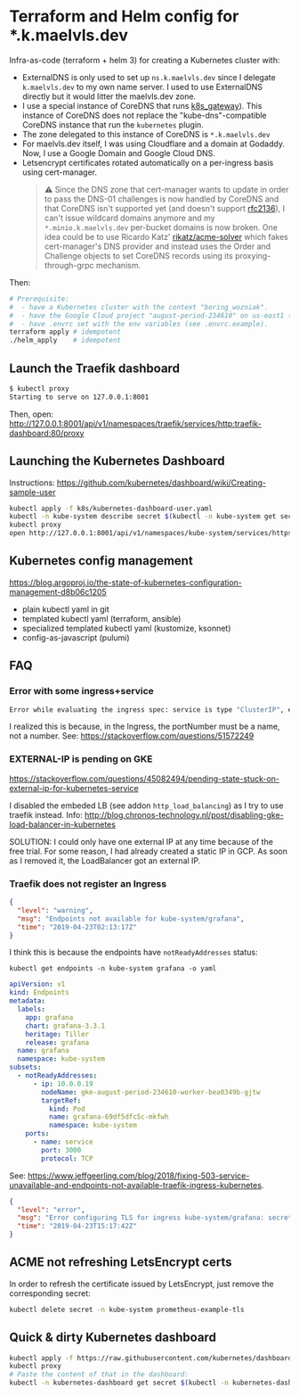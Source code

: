 # Terraform and Helm config for *.k.maelvls.dev

Infra-as-code (terraform + helm 3) for creating a Kubernetes cluster with:

- ExternalDNS is only used to set up `ns.k.maelvls.dev` since I delegate
  `k.maelvls.dev` to my own name server. I used to use ExternalDNS directly
  but it would litter the maelvls.dev zone.
- I use a special instance of CoreDNS that runs
  [k8s_gateway](https://github.com/ori-edge/k8s_gateway)). This instance of
  CoreDNS does not replace the "kube-dns"-compatible CoreDNS instance that
  run the `kubernetes` plugin.
- The zone delegated to this instance of CoreDNS is `*.k.maelvls.dev`
- For maelvls.dev itself, I was using Cloudflare and a domain at Godaddy.
  Now, I use a Google Domain and Google Cloud DNS.
- Letsencrypt certificates rotated automatically on a per-ingress basis
  using cert-manager.
  > ⚠️ Since the DNS zone that cert-manager wants to update in order to pass
  > the DNS-01 challenges is now handled by CoreDNS and that CoreDNS isn't
  > supported yet (and doesn't support [rfc2136](https://tools.ietf.org/html/rfc2136)),
  > I can't issue wildcard domains anymore and my `*.minio.k.maelvls.dev`
  > per-bucket domains is now broken. One idea could be to use Ricardo Katz'
  > [rikatz/acme-solver](https://github.com/rikatz/acme-solver) which fakes
  > cert-manager's DNS provider and instead uses the Order and Challenge
  > objects to set CoreDNS records using its proxying-through-grpc mechanism.

Then:

```sh
# Prerequisite:
#  - have a Kubernetes cluster with the context "boring_wozniak".
#  - have the Google Cloud project "august-period-234610" on us-east1 (use the legacy way `gcloud auth application-default login`, not the new `gcloud auth login` since the gcloud terraform module uses the application-default method)
#  - have .envrc set with the env variables (see .envrc.example).
terraform apply # idempotent
./helm_apply    # idempotent
```

## Launch the Traefik dashboard

```sh
$ kubectl proxy
Starting to serve on 127.0.0.1:8001
```

Then, open: <http://127.0.0.1:8001/api/v1/namespaces/traefik/services/http:traefik-dashboard:80/proxy>

## Launching the Kubernetes Dashboard

Instructions: <https://github.com/kubernetes/dashboard/wiki/Creating-sample-user>

```sh
kubectl apply -f k8s/kubernetes-dashboard-user.yaml
kubectl -n kube-system describe secret $(kubectl -n kube-system get secret | grep admin-user | awk '{print $1}')
kubectl proxy
open http://127.0.0.1:8001/api/v1/namespaces/kube-system/services/https:kubernetes-dashboard:443/proxy
```

## Kubernetes config management

<https://blog.argoproj.io/the-state-of-kubernetes-configuration-management-d8b06c1205>

- plain kubectl yaml in git
- templated kubectl yaml (terraform, ansible)
- specialized templated kubectl yaml (kustomize, ksonnet)
- config-as-javascript (pulumi)

## FAQ

### Error with some ingress+service

```sh
Error while evaluating the ingress spec: service is type "ClusterIP", expected "NodePort" or "LoadBalancer"
```

I realized this is because, in the Ingress, the portNumber must be a name,
not a number. See: <https://stackoverflow.com/questions/51572249>

### EXTERNAL-IP is pending on GKE

<https://stackoverflow.com/questions/45082494/pending-state-stuck-on-external-ip-for-kubernetes-service>

I disabled the embeded LB (see addon `http_load_balancing`) as I try to use
traefik instead. Info:
<http://blog.chronos-technology.nl/post/disabling-gke-load-balancer-in-kubernetes>

SOLUTION: I could only have one external IP at any time because of the free
trial. For some reason, I had already created a static IP in GCP. As soon
as I removed it, the LoadBalancer got an external IP.

### Traefik does not register an Ingress

```json
{
  "level": "warning",
  "msg": "Endpoints not available for kube-system/grafana",
  "time": "2019-04-23T02:13:17Z"
}
```

I think this is because the endpoints have `notReadyAddresses` status:

    kubectl get endpoints -n kube-system grafana -o yaml

```yaml
apiVersion: v1
kind: Endpoints
metadata:
  labels:
    app: grafana
    chart: grafana-3.3.1
    heritage: Tiller
    release: grafana
  name: grafana
  namespace: kube-system
subsets:
  - notReadyAddresses:
      - ip: 10.0.0.19
        nodeName: gke-august-period-234610-worker-bea0349b-gjtw
        targetRef:
          kind: Pod
          name: grafana-69df5dfc5c-mkfwh
          namespace: kube-system
    ports:
      - name: service
        port: 3000
        protocol: TCP
```

See: <https://www.jeffgeerling.com/blog/2018/fixing-503-service-unavailable-and-endpoints-not-available-traefik-ingress-kubernetes>.

```json
{
  "level": "error",
  "msg": "Error configuring TLS for ingress kube-system/grafana: secret kube-system/grafana-example-tls does not exist",
  "time": "2019-04-23T15:17:42Z"
}
```

## ACME not refreshing LetsEncrypt certs

In order to refresh the certificate issued by LetsEncrypt, just remove the
corresponding secret:

```sh
kubectl delete secret -n kube-system prometheus-example-tls
```

## Quick & dirty Kubernetes dashboard

```sh
kubectl apply -f https://raw.githubusercontent.com/kubernetes/dashboard/master/aio/deploy/head.yaml
kubectl proxy
# Paste the content of that in the dashboard:
kubectl -n kubernetes-dashboard get secret $(kubectl -n kubernetes-dashboard get sa kubernetes-dashboard -ojsonpath='{.secrets[*].name}') -ojsonpath='{.data.token}' | base64 -d | pbcopy
```
